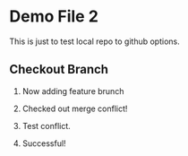# Demo File 2

This is just to test local repo to github options.

## Checkout Branch

1. Now adding feature brunch

2. Checked out merge conflict!

3. Test conflict.

4. Successful!

